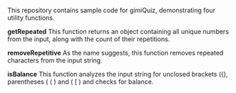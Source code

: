 This repository contains sample code for gimiQuiz, demonstrating four utility functions.

**getRepeated**
This function returns an object containing all unique numbers from the input, along with the count of their repetitions.

**removeRepetitive**
As the name suggests, this function removes repeated characters from the input string.

**isBalance**
This function analyzes the input string for unclosed brackets ({), parentheses ( ( ) and ( [ ) and checks for balance.
